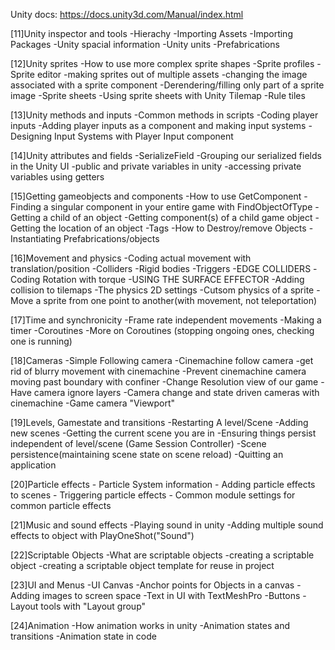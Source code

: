 Unity docs: https://docs.unity3d.com/Manual/index.html

[11]Unity inspector and tools
    -Hierachy
    -Importing Assets
    -Importing Packages
    -Unity spacial information
    -Unity units
    -Prefabrications

[12]Unity sprites
    -How to use more complex sprite shapes
    -Sprite profiles
    -Sprite editor
    -making sprites out of multiple assets
    -changing the image associated with a sprite component
    -Derendering/filling only part of a sprite image
    -Sprite sheets
    -Using sprite sheets with Unity Tilemap
    -Rule tiles

[13]Unity methods and inputs
    -Common methods in scripts
    -Coding player inputs
    -Adding player inputs as a component and making input systems
    -Designing Input Systems with Player Input component

[14]Unity attributes and fields
    -SerializeField
    -Grouping our serialized fields in the Unity UI
    -public and private variables in unity
    -accessing private variables using getters

[15]Getting gameobjects and components
    -How to use GetComponent
    -Finding a singular component in your entire game with FindObjectOfType
    -Getting a child of an object
    -Getting component(s) of a child game object
    -Getting the location of an object
    -Tags
    -How to Destroy/remove Objects
    -Instantiating Prefabrications/objects

[16]Movement and physics
    -Coding actual movement with translation/position
    -Colliders
    -Rigid bodies
    -Triggers
    -EDGE COLLIDERS
    -Coding Rotation with torque
    -USING THE SURFACE EFFECTOR
    -Adding collision to tilemaps
    -The physics 2D settings
    -Cutsom physics of a sprite
    -Move a sprite from one point to another(with movement, not teleportation)
    
[17]Time and synchronicity
        -Frame rate independent movements
        -Making a timer
        -Coroutines
        -More on Coroutines (stopping ongoing ones, checking one is running)

[18]Cameras
    -Simple Following camera
    -Cinemachine follow camera
    -get rid of blurry movement with cinemachine
    -Prevent cinemachine camera moving past boundary with confiner
    -Change Resolution view of our game
    -Have camera ignore layers
    -Camera change and state driven cameras with cinemachine    -Game camera "Viewport"

[19]Levels, Gamestate and transitions
    -Restarting A level/Scene
    -Adding new scenes
    -Getting the current scene you are in
    -Ensuring things persist independent of level/scene (Game Session Controller)
    -Scene persistence(maintaining scene state on scene reload)
    -Quitting an application

[20]Particle effects
    - Particle System information
    - Adding particle effects to scenes
    - Triggering particle effects
    - Common module settings for common particle effects

[21]Music and sound effects
    -Playing sound in unity
    -Adding multiple sound effects to object with PlayOneShot("Sound")

[22]Scriptable Objects
    -What are scriptable objects
    -creating a scriptable object
    -creating a scriptable object template for reuse in project

[23]UI and Menus
    -UI Canvas
    -Anchor points for Objects in a canvas
    -Adding images to screen space
    -Text in UI with TextMeshPro
    -Buttons
    -Layout tools with "Layout group"

[24]Animation
    -How animation works in unity
    -Animation states and transitions
    -Animation state in code
